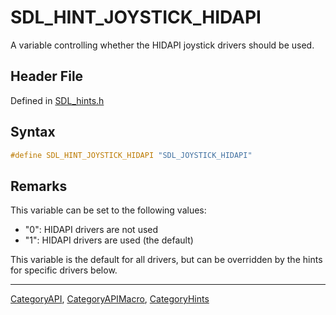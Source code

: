 # SDL_HINT_JOYSTICK_HIDAPI

A variable controlling whether the HIDAPI joystick drivers should be used.

## Header File

Defined in [SDL_hints.h](https://github.com/libsdl-org/SDL/blob/SDL2/include/SDL_hints.h)

## Syntax

```c
#define SDL_HINT_JOYSTICK_HIDAPI "SDL_JOYSTICK_HIDAPI"
```

## Remarks

This variable can be set to the following values:

- "0": HIDAPI drivers are not used
- "1": HIDAPI drivers are used (the default)

This variable is the default for all drivers, but can be overridden by the
hints for specific drivers below.





----
[CategoryAPI](CategoryAPI), [CategoryAPIMacro](CategoryAPIMacro), [CategoryHints](CategoryHints)

